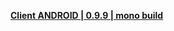 **[Client ANDROID | 0.9.9 | mono build ](https://app.bh3.com/public/Android/20160927-204034-gf_android-versions-v0_9_9_android-4R-797e295-ASB-mono_guofu.apk)**
